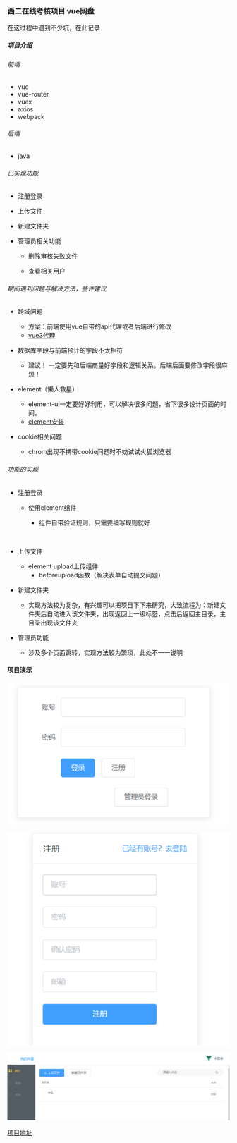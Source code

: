 ### 西二在线考核项目 vue网盘

在这过程中遇到不少坑，在此记录

##### 项目介绍

###### 前端

- vue
- vue-router
- vuex
- axios
- webpack 

###### 后端

- java

  

###### 已实现功能

- 注册登录

- 上传文件

- 新建文件夹

- 管理员相关功能

  * 删除审核失败文件

  * 查看相关用户

    

###### 期间遇到问题与解决方法，些许建议

- 跨域问题
  - 方案：前端使用vue自带的api代理或者后端进行修改
  - [vue3代理](https://segmentfault.com/a/1190000011007043)

- 数据库字段与前端预计的字段不太相符
  - 建议！ 一定要先和后端商量好字段和逻辑关系，后端后面要修改字段很麻烦！

- element（懒人救星）
  -  element-ui一定要好好利用，可以解决很多问题，省下很多设计页面的时间。
  - [element安装](https://element.faas.ele.me/#/zh-CN/component/installation)

- cookie相关问题
  - chrom出现不携带cookie问题时不妨试试火狐浏览器



###### 功能的实现

- 注册登录

  - 使用element组件

    - 组件自带验证规则，只需要编写规则就好

    ​    

- 上传文件

  - element  upload上传组件
    - beforeupload函数（解决表单自动提交问题）

- 新建文件夹

  - 实现方法较为复杂，有兴趣可以把项目下下来研究，大致流程为：新建文件夹后自动进入该文件夹，出现返回上一级标签，点击后返回主目录，主目录出现该文件夹

- 管理员功能

  - 涉及多个页面跳转，实现方法较为繁琐，此处不一一说明



####	项目演示

![登录页面](images/login.png "登录页面")



![register](images/register.png "注册")



![Home](images/Home.png  "主页面")




[项目地址](https://github.com/lonelyiii/-)

